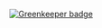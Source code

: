 

[![Greenkeeper badge](https://badges.greenkeeper.io/wanderer/js-libp2p-peer-gossip.svg)](https://greenkeeper.io/)